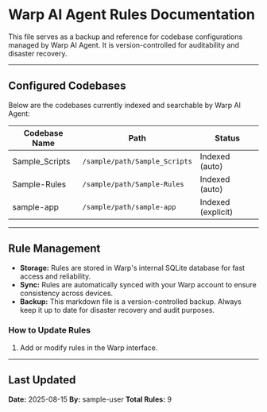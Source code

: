 
# Warp AI Agent Rules Documentation

This file serves as a backup and reference for codebase configurations managed by Warp AI Agent. It is version-controlled for auditability and disaster recovery.

---

## Configured Codebases

Below are the codebases currently indexed and searchable by Warp AI Agent:

| Codebase Name   | Path                              | Status                        |
|-----------------|-----------------------------------|-------------------------------|
| Sample_Scripts  | `/sample/path/Sample_Scripts`     | Indexed (auto)                |
| Sample-Rules    | `/sample/path/Sample-Rules`       | Indexed (auto)                |
| sample-app      | `/sample/path/sample-app`         | Indexed (explicit)            |

---

## Rule Management

- **Storage:** Rules are stored in Warp's internal SQLite database for fast access and reliability.
- **Sync:** Rules are automatically synced with your Warp account to ensure consistency across devices.
- **Backup:** This markdown file is a version-controlled backup. Always keep it up to date for disaster recovery and audit purposes.

### How to Update Rules
1. Add or modify rules in the Warp interface.

---

## Last Updated
**Date:** 2025-08-15
**By:** sample-user
**Total Rules:** 9
